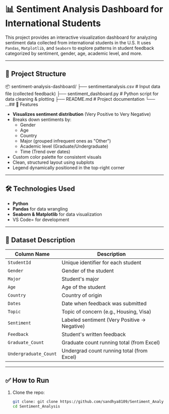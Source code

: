 # 📊 Sentiment Analysis Dashboard for International Students

This project provides an interactive visualization dashboard for analyzing sentiment data collected from international students in the U.S. It uses `Pandas`, `Matplotlib`, and `Seaborn` to explore patterns in student feedback categorized by sentiment, gender, age, academic level, and more.

---

## 📁 Project Structure
📦 sentiment-analysis-dashboard/
├── sentimentanalysis.csv # Input data file (collected feedback)
├── sentiment_dashboard.py # Python script for data cleaning & plotting
├── README.md # Project documentation
└── ...## 🚀 Features

- **Visualizes sentiment distribution** (Very Positive to Very Negative)
- Breaks down sentiments by:
  - Gender
  - Age
  - Country
  - Major (grouped infrequent ones as "Other")
  - Academic level (Graduate/Undergraduate)
  - Time (Trend over dates)
- Custom color palette for consistent visuals
- Clean, structured layout using subplots
- Legend dynamically positioned in the top-right corner

---



## 🛠️ Technologies Used

- **Python**
- **Pandas** for data wrangling
- **Seaborn & Matplotlib** for data visualization
- VS Code= for development

---

## 📂 Dataset Description

| Column Name             | Description                                  |
|-------------------------|----------------------------------------------|
| `StudentId`             | Unique identifier for each student           |
| `Gender`                | Gender of the student                        |
| `Major`                 | Student's major                              |
| `Age`                   | Age of the student                           |
| `Country`               | Country of origin                            |
| `Dates`                 | Date when feedback was submitted             |
| `Topic`                 | Topic of concern (e.g., Housing, Visa)       |
| `Sentiment`             | Labeled sentiment (Very Positive → Negative) |
| `Feedback`              | Student's written feedback                   |
| `Graduate_Count`        | Graduate count running total (from Excel)    |
| `Undergraduate_Count`   | Undergrad count running total (from Excel)   |

---

## ✅ How to Run
1. Clone the repo:
   ```bash
   git clone: git clone https://github.com/sandhya8109/Sentiment_Analysis.git
   cd Sentiment_Analysis
